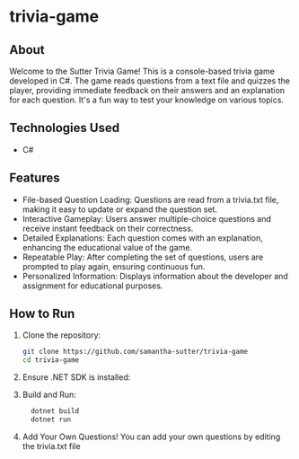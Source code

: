 # trivia-game

## About
Welcome to the Sutter Trivia Game! This is a console-based trivia game developed in C#. The game reads questions from a text file and quizzes the player, providing immediate feedback on their answers and an explanation for each question. It's a fun way to test your knowledge on various topics.


## Technologies Used
- C#

## Features
- File-based Question Loading: Questions are read from a trivia.txt file, making it easy to update or expand the question set.
- Interactive Gameplay: Users answer multiple-choice questions and receive instant feedback on their correctness.
- Detailed Explanations: Each question comes with an explanation, enhancing the educational value of the game.
- Repeatable Play: After completing the set of questions, users are prompted to play again, ensuring continuous fun.
- Personalized Information: Displays information about the developer and assignment for educational purposes.

## How to Run

1. Clone the repository:

   ```bash
   git clone https://github.com/samantha-sutter/trivia-game
   cd trivia-game

   ```
2. Ensure .NET SDK is installed:
3. Build and Run:
   ```bash
     dotnet build
     dotnet run

   ```
3. Add Your Own Questions!
   You can add your own questions by editing the trivia.txt file

